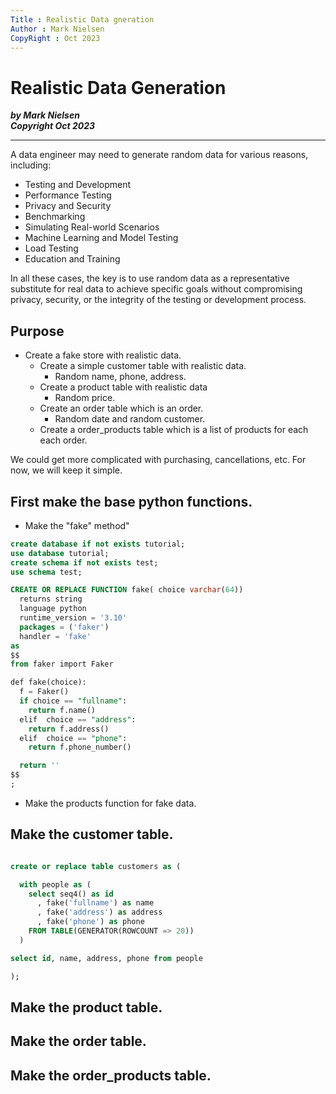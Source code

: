 ```yaml
---
Title : Realistic Data gneration
Author : Mark Nielsen
CopyRight : Oct 2023
---
```


Realistic Data Generation
===============

_**by Mark Nielsen  
Copyright Oct 2023**_

* * *

A data engineer may need to generate random data for various reasons, including:

* Testing and Development
* Performance Testing
* Privacy and Security
* Benchmarking
* Simulating Real-world Scenarios
* Machine Learning and Model Testing
* Load Testing
* Education and Training

In all these cases, the key is to use random data as a representative substitute for real data to achieve specific goals without compromising privacy, security, or the integrity of the testing or development process.


## Purpose
* Create a fake store with realistic data.
  * Create a simple customer table with realistic data.
    * Random name, phone, address.
  * Create a product table with realistic data
    * Random price. 
  * Create an order table which is an order.
    * Random date and random customer.
  * Create a order_products table which is a list of products for each each order. 

We could get more complicated with purchasing, cancellations, etc. For now, we will keep it simple.

## First make the base python functions.
* Make the "fake" method"

```sql
create database if not exists tutorial;
use database tutorial;
create schema if not exists test;
use schema test;

CREATE OR REPLACE FUNCTION fake( choice varchar(64))
  returns string
  language python
  runtime_version = '3.10'
  packages = ('faker')
  handler = 'fake'
as
$$
from faker import Faker

def fake(choice):
  f = Faker()
  if choice == "fullname":
    return f.name()
  elif  choice == "address":
    return f.address()
  elif  choice == "phone":
    return f.phone_number()

  return ''
$$
;
```

* Make the products function for fake data.




## Make the customer table.
```sql

create or replace table customers as (

  with people as (
    select seq4() as id
      , fake('fullname') as name
      , fake('address') as address
      , fake('phone') as phone
    FROM TABLE(GENERATOR(ROWCOUNT => 20))
  )

select id, name, address, phone from people

);

```

## Make the product table.

## Make the order table.

## Make the order_products table.

##
